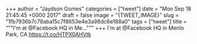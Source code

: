 
+++
author = "Jaydson Gomes"
categories = ["tweet"]
date = "Mon Sep 18 21:45:45 +0000 2017"
draft = false
image = "{TWEET_IMAGE}"
slug = "1fb7936b7c78aba15c7f8653e4e3a98dc6e188a0"
tags = ["tweet"]
title = """I'm at @Facebook HQ in Me..."""
+++
I'm at @Facebook HQ in Menlo Park, CA https://t.co/HTPX0AHVtk
